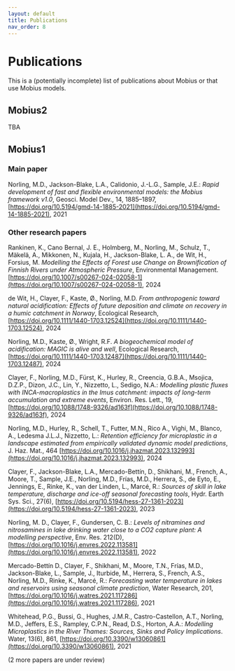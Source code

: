 ```yaml
---
layout: default
title: Publications
nav_order: 8
---
```


# Publications

This is a (potentially incomplete) list of publications about Mobius or that use Mobius models.

## Mobius2

TBA

## Mobius1

### Main paper

Norling, M.D., Jackson-Blake, L.A., Calidonio, J.-L.G., Sample, J.E.: *Rapid development of fast and flexible environmental models: the Mobius framework v1.0*, Geosci. Model Dev., 14, 1885–1897, [https://doi.org/10.5194/gmd-14-1885-2021](https://doi.org/10.5194/gmd-14-1885-2021), 2021

### Other research papers

Rankinen, K., Cano Bernal, J. E., Holmberg, M., Norling, M., Schulz, T., Mäkelä, A., Mikkonen, N., Kujala, H., Jackson-Blake, L. A., de Wit, H., Forsius, M. *Modelling the Effects of Forest use Change on Brownification of Finnish Rivers under Atmospheric Pressure*, Environmental Management. [https://doi.org/10.1007/s00267-024-02058-1](https://doi.org/10.1007/s00267-024-02058-1), 2024

de Wit, H., Clayer, F., Kaste, Ø., Norling, M.D. *From anthropogenic toward natural acidification: Effects of future deposition and climate on recovery in a humic catchment in Norway*, Ecological Research, [https://doi.org/10.1111/1440-1703.12524](https://doi.org/10.1111/1440-1703.12524), 2024

Norling, M.D., Kaste, Ø., Wright, R.F. *A biogeochemical model of acidification: MAGIC is alive and well*, Ecological Research, [https://doi.org/10.1111/1440-1703.12487](https://doi.org/10.1111/1440-1703.12487), 2024

Clayer, F., Norling, M.D., Fürst, K., Hurley, R., Creencia, G.B.A., Msojica, D.Z.P., Dizon, J.C., Lin, Y., Nizzetto, L., Sedigo, N.A.: *Modelling plastic fluxes with INCA-macroplastics in the Imus catchment: impacts of long-term accumulation and extreme events*, Environ. Res. Lett., 19,  [https://doi.org/10.1088/1748-9326/ad163f](https://doi.org/10.1088/1748-9326/ad163f), 2024

Norling, M.D., Hurley, R., Schell, T., Futter, M.N., Rico A., Vighi, M., Blanco, A., Ledesma J.L.J., Nizzetto, L.: *Retention efficiency for microplastic in a landscape estimated from empirically validated dynamic model predictions*, J. Haz. Mat., 464
[https://doi.org/10.1016/j.jhazmat.2023.132993](https://doi.org/10.1016/j.jhazmat.2023.132993), 2024

Clayer, F., Jackson-Blake, L.A., Mercado-Bettín, D., Shikhani, M., French, A., Moore, T., Sample, J.E., Norling, M.D., Frías, M.D., Herrera, S., de Eyto, E., Jennings, E., Rinke, K., van der Linden, L., Marcé, R.: *Sources of skill in lake temperature, discharge and ice-off seasonal forecasting tools*, Hydr. Earth Sys. Sci., 27(6), [https://doi.org/10.5194/hess-27-1361-2023](https://doi.org/10.5194/hess-27-1361-2023), 2023

Norling, M. D., Clayer, F., Gundersen, C. B.: *Levels of nitramines and nitrosamines in lake drinking water close to a CO2 capture plant: A modelling perspective*, Env. Res. 212(D), 
[https://doi.org/10.1016/j.envres.2022.113581](https://doi.org/10.1016/j.envres.2022.113581), 2022

Mercado-Bettín D., Clayer, F., Shikhani, M., Moore, T.N., Frías, M.D., Jackson-Blake, L., Sample, J., Iturbide, M., Herrera, S., French, A.S., Norling, M.D., Rinke, K., Marcé, R.: *Forecasting water temperature in lakes and reservoirs using seasonal climate prediction*, Water Research, 201, [https://doi.org/10.1016/j.watres.2021.117286](https://doi.org/10.1016/j.watres.2021.117286), 2021

Whitehead, P.G., Bussi, G., Hughes, J.M.R., Castro-Castellon, A.T., Norling, M.D., Jeffers, E.S., Rampley, C.P.N., Read, D.S., Horton, A.A.: *Modelling Microplastics in the River Thames: Sources, Sinks and Policy Implications*. Water, 13(6), 861, [https://doi.org/10.3390/w13060861](https://doi.org/10.3390/w13060861), 2021

(2 more papers are under review)